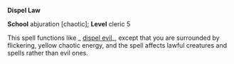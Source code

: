  **Dispel Law**

**School** abjuration [chaotic]; **Level** cleric 5

This spell functions like _ [dispel evil](dispelEvil.html#_dispel-evil)_, except that you are surrounded by flickering, yellow chaotic energy, and the spell affects lawful creatures and spells rather than evil ones.

